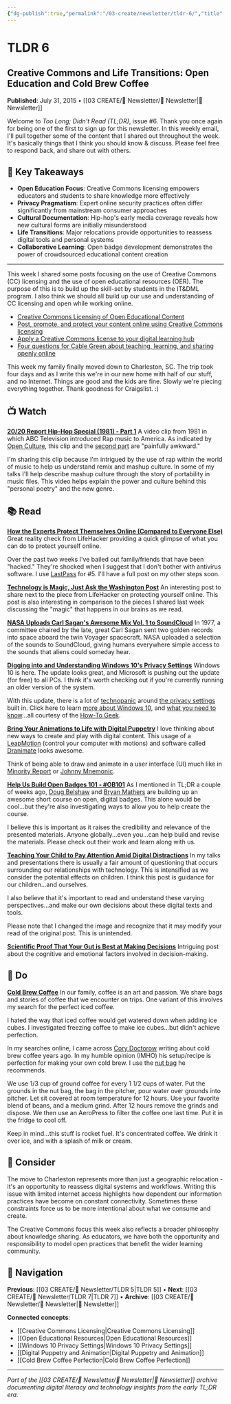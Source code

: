 ```yaml
---
{"dg-publish":true,"permalink":"/03-create/newsletter/tldr-6/","title":"Creative Commons and Life Transitions: Open Education and Cold Brew Coffee","tags":["early-newsletter","creative-commons","open-educational-resources","windows-10-privacy","digital-puppetry","cold-brew-coffee","family-relocation"],"created":"2015-07-31","updated":"2025-07-29"}
---
```



# TLDR 6
## Creative Commons and Life Transitions: Open Education and Cold Brew Coffee

**Published**: July 31, 2015 • [[03 CREATE/📧 Newsletter/📧 Newsletter\|📧 Newsletter]]

Welcome to *Too Long; Didn't Read (TL;DR)*, issue #6. Thank you once again for being one of the first to sign up for this newsletter. In this weekly email, I'll pull together some of the content that I shared out throughout the week. It's basically things that I think you should know & discuss. Please feel free to respond back, and share out with others.

## 🔖 Key Takeaways
- **Open Education Focus**: Creative Commons licensing empowers educators and students to share knowledge more effectively
- **Privacy Pragmatism**: Expert online security practices often differ significantly from mainstream consumer approaches
- **Cultural Documentation**: Hip-hop's early media coverage reveals how new cultural forms are initially misunderstood
- **Life Transitions**: Major relocations provide opportunities to reassess digital tools and personal systems
- **Collaborative Learning**: Open badge development demonstrates the power of crowdsourced educational content creation

---

This week I shared some posts focusing on the use of Creative Commons (CC) licensing and the use of open educational resources (OER). The purpose of this is to build up the skill-set by students in the IT&DML program. I also think we should all build up our use and understanding of CC licensing and open while working online.

- [Creative Commons Licensing of Open Educational Content](http://wiobyrne.com/creative-commons-licensing-of-open-educational-content/)
- [Post, promote, and protect your content online using Creative Commons licensing](http://wiobyrne.com/post-promote-and-protect-your-content-online-using-creative-commons-licensing/)
- [Apply a Creative Commons license to your digital learning hub](http://wiobyrne.com/apply-a-creative-commons-license-to-your-digital-learning-hub/)
- [Four questions for Cable Green about teaching, learning, and sharing openly online](http://wiobyrne.com/four-questions-for-cable-green-about-teaching-learning-and-sharing-openly-online/)

This week my family finally moved down to Charleston, SC. The trip took four days and as I write this we're in our new home with half of our stuff, and no Internet. Things are good and the kids are fine. Slowly we're piecing everything together. Thank goodness for Craigslist. :)

## 📺 Watch

**[20/20 Report Hip-Hop Special (1981) - Part 1](https://www.youtube.com/watch?t=134&v=onRKOcsf1J0)**
A video clip from 1981 in which ABC Television introduced Rap music to America. As indicated by [Open Culture](http://www.openculture.com/2015/07/abc-news-program-2020-introduces-america-to-rap-music-in-a-painfully-awkward-way-1981.html), this clip and the [second part](https://www.youtube.com/watch?v=qdPpfBw8U4A) are "painfully awkward."

I'm sharing this clip because I'm intrigued by the use of rap within the world of music to help us understand remix and mashup culture. In some of my talks I'll help describe mashup culture through the story of portability in music files. This video helps explain the power and culture behind this "personal poetry" and the new genre.

## 📚 Read

**[How the Experts Protect Themselves Online (Compared to Everyone Else)](http://lifehacker.com/how-the-experts-protect-themselves-online-compared-to-1720047084)**
Great reality check from LifeHacker providing a quick glimpse of what you can do to protect yourself online.

Over the past two weeks I've bailed out family/friends that have been "hacked." They're shocked when I suggest that I don't bother with antivirus software. I use [LastPass](http://wiobyrne.com/what-i-use-lastpass/) for #5. I'll have a full post on my other steps soon.

**[Technology is Magic, Just Ask the Washington Post](http://techcrunch.com/2015/07/25/technology-is-magic-just-ask-the-washington-post/?ncid=rss)**
An interesting post to share next to the piece from LifeHacker on protecting yourself online. This post is also interesting in comparison to the pieces I shared last week discussing the "magic" that happens in our brains as we read.

**[NASA Uploads Carl Sagan's Awesome Mix Vol. 1 to SoundCloud](https://soundcloud.com/nasa/sets/golden-record-sounds-of)**
In 1977, a committee chaired by the late, great Carl Sagan sent two golden records into space aboard the twin Voyager spacecraft. NASA uploaded a selection of the sounds to SoundCloud, giving humans everywhere simple access to the sounds that aliens could someday hear.

**[Digging into and Understanding Windows 10's Privacy Settings](http://www.howtogeek.com/221864/digging-into-and-understanding-windows-10s-privacy-settings/)**
Windows 10 is here. The update looks great, and Microsoft is pushing out the update (for free) to all PCs. I think it's worth checking out if you're currently running an older version of the system.

With this update, there is a lot of [technopanic](http://www.urbandictionary.com/define.php?term=Techno-Panic) around [the privacy settings](http://bgr.com/2015/07/31/windows-10-upgrade-spying-how-to-opt-out/) built in. Click here to learn [more about Windows 10](http://www.howtogeek.com/217402/why-im-excited-about-windows-10-and-you-should-be-too/), and [what you need to know](http://www.howtogeek.com/218880/windows-10-is-almost-here-heres-what-you-need-to-know/)...all courtesy of the [How-To Geek](http://www.howtogeek.com/).

**[Bring Your Animations to Life with Digital Puppetry](http://www.psfk.com/2015/07/bring-your-animations-to-life-with-digital-puppetry.html)**
I love thinking about new ways to create and play with digital content. This usage of a [LeapMotion](https://www.leapmotion.com/) (control your computer with motions) and software called [Dranimate](https://vimeo.com/133582871) looks awesome.

Think of being able to draw and animate in a user interface (UI) much like in [Minority Report](https://www.youtube.com/watch?v=7SFeCgoep1c) or [Johnny Mnemonic](https://www.youtube.com/watch?v=8p0jmewhXeU).

**[Help Us Build Open Badges 101 - #OB101](http://dougbelshaw.com/blog/2015/07/28/build-ob101/)**
As I mentioned in TL;DR a couple of weeks ago, [Doug Belshaw](https://twitter.com/dajbelshaw/) and [Bryan Mathers](https://twitter.com/bryanmmathers) are building up an awesome short course on open, digital badges. This alone would be cool...but they're also investigating ways to allow you to help create the course.

I believe this is important as it raises the credibility and relevance of the presented materials. Anyone globally...even you...can help build and revise the materials. Please check out their work and learn along with us.

**[Teaching Your Child to Pay Attention Amid Digital Distractions](http://psychcentral.com/blog/archives/2015/07/27/teaching-your-child-to-pay-attention-amid-digital-distractions/)**
In my talks and presentations there is usually a fair amount of questioning that occurs surrounding our relationships with technology. This is intensified as we consider the potential effects on children. I think this post is guidance for our children...and ourselves.

I also believe that it's important to read and understand these varying perspectives...and make our own decisions about these digital texts and tools.

Please note that I changed the image and recognize that it may modify your read of the original post. This is unintended.

**[Scientific Proof That Your Gut is Best at Making Decisions](http://www.fastcompany.com/3049248/the-future-of-work/scientific-proof-that-your-gut-is-best-at-making-decisions?partner=rss)**
Intriguing post about the cognitive and emotional factors involved in decision-making.

## 🔨 Do

**[Cold Brew Coffee](http://boingboing.net/2013/07/20/cheap-easy-no-mess-cold-brew.html)**
In our family, coffee is an art and passion. We share bags and stories of coffee that we encounter on trips. One variant of this involves my search for the perfect iced coffee.

I hated the way that iced coffee would get watered down when adding ice cubes. I investigated freezing coffee to make ice cubes...but didn't achieve perfection.

In my searches online, I came across [Cory Doctorow](https://twitter.com/doctorow) writing about cold brew coffee years ago. In my humble opinion (IMHO) his setup/recipe is perfection for making your own cold brew. I use the [nut bag](http://www.amazon.com/exec/obidos/ASIN/B001UEPGFY/downandoutint-20) he recommends.

We use 1/3 cup of ground coffee for every 1 1/2 cups of water. Put the grounds in the nut bag, the bag in the pitcher, pour water over grounds into pitcher. Let sit covered at room temperature for 12 hours. Use your favorite blend of beans, and a medium grind. After 12 hours remove the grinds and dispose. We then use an AeroPress to filter the coffee one last time. Put it in the fridge to cool off.

Keep in mind...this stuff is rocket fuel. It's concentrated coffee. We drink it over ice, and with a splash of milk or cream.

## 🤔 Consider

The move to Charleston represents more than just a geographic relocation - it's an opportunity to reassess digital systems and workflows. Writing this issue with limited internet access highlights how dependent our information practices have become on constant connectivity. Sometimes these constraints force us to be more intentional about what we consume and create.

The Creative Commons focus this week also reflects a broader philosophy about knowledge sharing. As educators, we have both the opportunity and responsibility to model open practices that benefit the wider learning community.

## 🔗 Navigation

**Previous**: [[03 CREATE/📧 Newsletter/TLDR 5\|TLDR 5]] • **Next**: [[03 CREATE/📧 Newsletter/TLDR 7\|TLDR 7]] • **Archive**: [[03 CREATE/📧 Newsletter/📧 Newsletter\|📧 Newsletter]]

**Connected concepts**:
- [[Creative Commons Licensing\|Creative Commons Licensing]]
- [[Open Educational Resources\|Open Educational Resources]]
- [[Windows 10 Privacy Settings\|Windows 10 Privacy Settings]]
- [[Digital Puppetry and Animation\|Digital Puppetry and Animation]]
- [[Cold Brew Coffee Perfection\|Cold Brew Coffee Perfection]]

---

*Part of the [[03 CREATE/📧 Newsletter/📧 Newsletter\|📧 Newsletter]] archive documenting digital literacy and technology insights from the early TL;DR era.*
